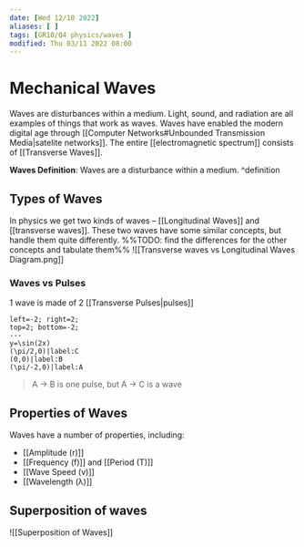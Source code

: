 ```yaml
---
date: [Wed 12/10 2022]
aliases: [ ]
tags: [GR10/Q4 physics/waves ]
modified: Thu 03/11 2022 08:00
---
```

# Mechanical Waves
Waves are disturbances within a medium. Light, sound, and radiation are all examples of things that work as waves. Waves have enabled the modern digital age through [[Computer Networks#Unbounded Transmission Media|satelite networks]]. The entire [[electromagnetic spectrum]] consists of [[Transverse Waves]]. 

**Waves Definition**: Waves are a disturbance within a medium. ^definition

## Types of Waves
In physics we get two kinds of waves – [[Longitudinal Waves]] and [[transverse waves]]. These two waves have some similar concepts, but handle them quite differently.
%%TODO: find the differences for the other concepts and tabulate them%%
![[Transverse waves vs Longitudinal Waves Diagram.png]]


### Waves vs Pulses
1 wave is made of 2 [[Transverse Pulses|pulses]]
```desmos-graph
left=-2; right=2;
top=2; bottom=-2;
---
y=\sin(2x)
(\pi/2,0)|label:C
(0,0)|label:B
(\pi/-2,0)|label:A
```
> A → B is one pulse, but A → C is a wave

## Properties of Waves
Waves have a number of properties, including:
- [[Amplitude (r)]]
- [[Frequency (f)]] and [[Period (T)]]
- [[Wave Speed (v)]]
- [[Wavelength (λ)]]

## Superposition of waves
![[Superposition of Waves]]